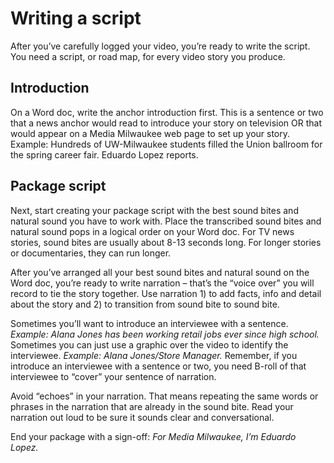 # Writing a script

After you’ve carefully logged your video, you’re ready to write the script. You need a script, or road map, for every video story you produce.

## Introduction

On a Word doc, write the anchor introduction first. This is a sentence or two that a news anchor would read to introduce your story on television OR that would appear on a Media Milwaukee web page to set up your story. Example: Hundreds of UW-Milwaukee students filled the Union ballroom for the spring career fair. Eduardo Lopez reports.

## Package script

Next, start creating your package script with the best sound bites and natural sound you have to work with. Place the transcribed sound bites and natural sound pops in a logical order on your Word doc. For TV news stories, sound bites are usually about 8-13 seconds long. For longer stories or documentaries, they can run longer.

After you’ve arranged all your best sound bites and natural sound on the Word doc, you’re ready to write narration – that’s the “voice over” you will record to tie the story together. Use narration 1) to add facts, info and detail about the story and 2) to transition from sound bite to sound bite. 

Sometimes you’ll want to introduce an interviewee with a sentence. _Example: Alana Jones has been working retail jobs ever since high school._ Sometimes you can just use a graphic over the video to identify the interviewee. _Example: Alana Jones/Store Manager._ Remember, if you introduce an interviewee with a sentence or two, you need B-roll of that interviewee to “cover” your sentence of narration.

Avoid “echoes” in your narration. That means repeating the same words or phrases in the narration that are already in the sound bite. Read your narration out loud to be sure it sounds clear and conversational.

End your package with a sign-off: _For Media Milwaukee, I’m Eduardo Lopez._
